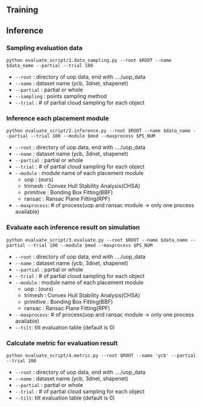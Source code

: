 ## Training








## Inference

### Sampling evaluation data

```shell
python evaluate_script/1.data_sampling.py --root $ROOT --name $data_name --partial --trial 100
```
- ```--root``` : directory of uop data, end with ..../uop_data
- ```--name``` : dataset name (ycb, 3dnet, shapenet)
- ```--partial``` : partial or whole
- ```--sampling``` : points sampling method
- ```--trial``` : # of partial cloud sampling for each object

### Inference each placement module

```shell
python evaluate_script/2.inference.py --root $ROOT --name $data_name --partial --trial 100 --module $mod --maxprocess $PS_NUM
```
- ```--root``` : directory of uop data, end with ..../uop_data
- ```--name``` : dataset name (ycb, 3dnet, shapenet)
- ```--partial``` : partial or whole
- ```--trial``` : # of partial cloud sampling for each object
- ```--module``` : module name of each placement module
  - uop : (ours)
  - trimesh : Convex Hull Stability Analysis(CHSA)
  - primitive : Bonding Box Fitting(BBF)
  - ransac : Ransac Plane Fitting(RPF)
- ```--maxprocess```: # of process(uop and ransac module -> only one process available)

### Evaluate each inference result on simulation

```shell
python evaluate_script/3.evaluate.py --root $ROOT --name $data_name --partial --trial 100 --module $mod --maxprocess $PS_NUM
```
- ```--root``` : directory of uop data, end with ..../uop_data
- ```--name``` : dataset name (ycb, 3dnet, shapenet)
- ```--partial``` : partial or whole
- ```--trial``` : # of partial cloud sampling for each object
- ```--module``` : module name of each placement module
  - uop : (ours)
  - trimesh : Convex Hull Stability Analysis(CHSA)
  - primitive : Bonding Box Fitting(BBF)
  - ransac : Ransac Plane Fitting(RPF)
- ```--maxprocess```: # of process(uop and ransac module -> only one process available)
- ```--tilt```: tilt evaluation table (default is 0)

### Calculate metric for evaluation result


```shell
python evaluate_script/4.metric.py --root $ROOT --name 'ycb' --partial --trial 100
```
- ```--root``` : directory of uop data, end with ..../uop_data
- ```--name``` : dataset name (ycb, 3dnet, shapenet)
- ```--partial``` : partial or whole
- ```--trial``` : # of partial cloud sampling for each object
- ```--tilt```: tilt evaluation table (default is 0)
